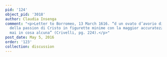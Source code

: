 ```yaml
---
pid: '124'
object_pid: '3018'
author: Claudia Insenga
comment: "<p>Letter to Borromeo, 13 March 1616. “d un ovato d’avorio di due bande,
  della passion di Cristo in figurette minime con la maggior accuratezza ch’ussasi
  mai in cosa alcuna” (Crivelli, pg. 224).</p>"
post_date: May 5, 2016
order: '123'
collection: discussion
---
```

